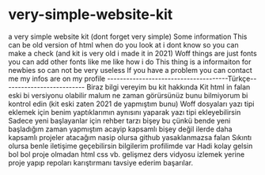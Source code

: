 # very-simple-website-kit
a very simple website kit (dont forget very simple)
Some information 
This can be old version of html when do you look at i dont know so you can make a check (and kit is very old i made it in 2021)
Woff things are just fonts you can add other fonts like me like how i do
This thing is a informaiton for newbies so can not be very useless
If you have a problem you can contact me my infos are on my profile
--------------------------------------Türkçe--------------------------
Biraz bilgi vereyim bu kit hakkında
Kit html in falan eski bi versiyonu olabilir malum ne zaman görürsünüz bunu bilmiyorum bi kontrol edin (kit eski zaten 2021 de yapmıştım bunu)
Woff dosyaları yazı tipi eklemek için benim yaptıklarımın aynısını yaparak yazı tipi ekleyebilirsin 
Sadece yeni başlayanlar için rehber tarzı bişey bu çünkü bende yeni başladığım zaman yapmıştım acayip kapsamlı bişey değil ilerde daha kapsamlı projeler atacağım nasip olursa github yasaklanmazsa falan 
Sıkıntı olursa benle iletişime geçebilirsin bilgilerim profilimde var
Hadi kolay gelsin bol bol proje olmadan html css vb. gelişmez ders vidyosu izlemek yerine proje yapıp repoları karıştırmanı tavsiye ederim başarılar.
